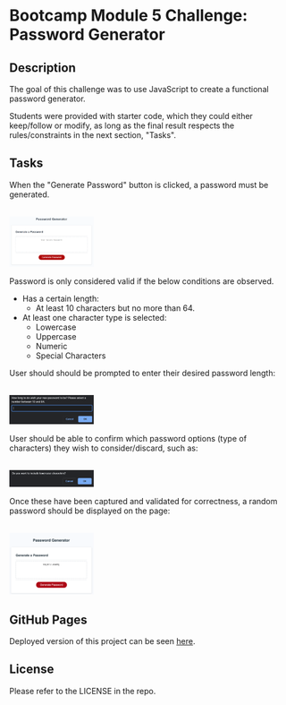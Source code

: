 # Bootcamp Module 5 Challenge: Password Generator

## Description

The goal of this challenge was to use JavaScript to create a functional password generator.

Students were provided with starter code, which they could either keep/follow or modify, as long as the final result respects the rules/constraints in the next section, "Tasks".

## Tasks

When the "Generate Password" button is clicked, a password must be generated.

<br>

<img src="./assets/generate.png" width="30%" height="20%">

<br>

Password is only considered valid if the below conditions are observed.

- Has a certain length:
  - At least 10 characters but no more than 64.
- At least one character type is selected:
  - Lowercase
  - Uppercase
  - Numeric
  - Special Characters

User should should be prompted to enter their desired password length:

<br>

<img src="./assets/length.png" width="30%" height="20%">

<br>

User should be able to confirm which password options (type of characters) they wish to consider/discard, such as:

<br>

<img src="./assets/options_lowercase.png" width="30%" height="20%">

<br>

Once these have been captured and validated for correctness, a random password should be displayed on the page:

<br>

<img src="./assets/result.png" width="30%" height="20%">

<br>

## GitHub Pages

Deployed version of this project can be seen [here](https://vcdsc.github.io/password-generator).

## License

Please refer to the LICENSE in the repo.
